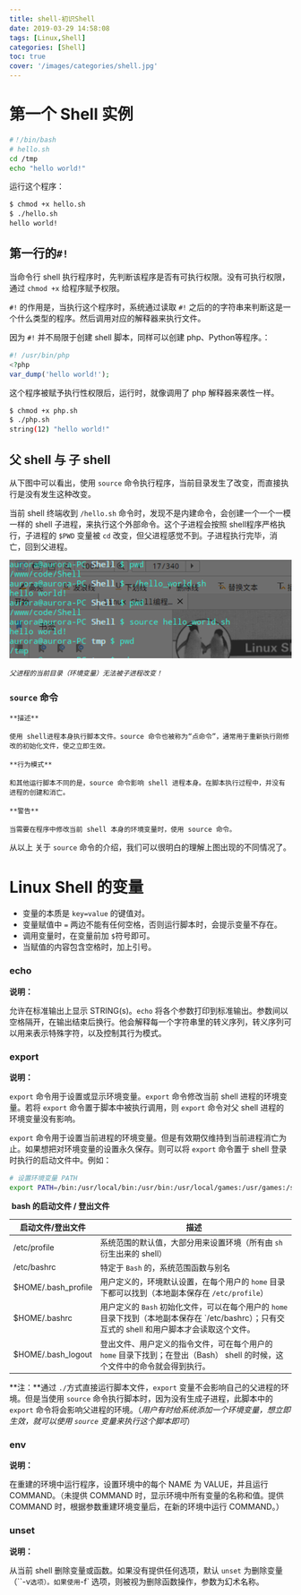 ```yaml
---
title: shell-初识Shell
date: 2019-03-29 14:58:08
tags: [Linux,Shell]
categories: [Shell]
toc: true
cover: '/images/categories/shell.jpg'
---
```


# 第一个 Shell 实例
```bash
#！/bin/bash
# hello.sh
cd /tmp
echo "hello world!"
```
运行这个程序：
```bash
$ chmod +x hello.sh
$ ./hello.sh
hello world!
```

## 第一行的`#!`

当命令行 shell 执行程序时，先判断该程序是否有可执行权限。没有可执行权限，通过 `chmod +x` 给程序赋予权限。

`#!` 的作用是，当执行这个程序时，系统通过读取 `#!` 之后的的字符串来判断这是一个什么类型的程序。然后调用对应的解释器来执行文件。

因为 `#!` 并不局限于创建 shell 脚本，同样可以创建 php、Python等程序。：
```php
#! /usr/bin/php
<?php
var_dump('hello world!');
```
这个程序被赋予执行性权限后，运行时，就像调用了 php 解释器来袭性一样。
```bash
$ chmod +x php.sh
$ ./php.sh
string(12) "hello world!"
```

## 父 shell 与 子 shell

从下图中可以看出，使用 `source` 命令执行程序，当前目录发生了改变，而直接执行是没有发生这种改变。

当前 shell 终端收到 `/hello.sh` 命令时，发现不是内建命令，会创建一个一个一模一样的 shell 子进程，来执行这个外部命令。这个子进程会按照 shell程序严格执行，子进程的 `$PWD` 变量被 `cd` 改变，但父进程感觉不到。子进程执行完毕，消亡，回到父进程。

![直接执行和 source 执行 shell 的差异](/images/shell/hello_world.sh.png)

*`父进程的当前目录（环境变量）无法被子进程改变！`*

### `source` 命令

    **描述**
    
    使用 shell进程本身执行脚本文件。source 命令也被称为“点命令”，通常用于重新执行刚修改的初始化文件，使之立即生效。
    
    **行为模式**
    
    和其他运行脚本不同的是，source 命令影响 shell 进程本身。在脚本执行过程中，并没有进程的创建和消亡。
    
    **警告**
    
    当需要在程序中修改当前 shell 本身的环境变量时，使用 source 命令。


从以上 关于 `source` 命令的介绍，我们可以很明白的理解上图出现的不同情况了。

# Linux Shell 的变量

- 变量的本质是 `key=value` 的键值对。
- 变量赋值中 `=` 两边不能有任何空格，否则运行脚本时，会提示变量不存在。
- 调用变量时，在变量前加 `$`符号即可。
- 当赋值的内容包含空格时，加上引号。

### echo

**说明：**

允许在标准输出上显示 STRING(s)。`echo` 将各个参数打印到标准输出。参数间以空格隔开，在输出结束后换行。他会解释每一个字符串里的转义序列，转义序列可以用来表示特殊字符，以及控制其行为模式。

### export

**说明：**

`export` 命令用于设置或显示环境变量。`export` 命令修改当前 shell 进程的环境变量。若将 `export` 命令置于脚本中被执行调用，则 `export` 命令对父 shell 进程的环境变量没有影响。

`export` 命令用于设置当前进程的环境变量。但是有效期仅维持到当前进程消亡为止。如果想把对环境变量的设置永久保存。则可以将 `export` 命令置于 shell 登录时执行的启动文件中。例如：

```bash
# 设置环境变量 PATH
export PATH=/bin:/usr/local/bin:/usr/bin:/usr/local/games:/usr/games:/sbin
```



​                                             **bash 的启动文件 / 登出文件**

| 启动文件/登出文件   | 描述                                                         |
| ------------------- | ------------------------------------------------------------ |
| /etc/profile        | 系统范围的默认值，大部分用来设置环境（所有由  `sh` 衍生出来的 shell） |
| /etc/bashrc         | 特定于 `Bash` 的，系统范围函数与别名                         |
| $HOME/.bash_profile | 用户定义的，环境默认设置，在每个用户的 `home` 目录下都可以找到（本地副本保存在 `/etc/profile`） |
| $HOME/.bashrc       | 用户定义的 `Bash` 初始化文件，可以在每个用户的 `home` 目录下找到（本地副本保存在 `/etc/bashrc）；只有交互式的 shell 和用户脚本才会读取这个文件。 |
| $HOME/.bash_logout  | 登出文件、用户定义的指令文件，可在每个用户的 `home` 目录下找到；在登出（Bash） shell 的时候，这个文件中的命令就会得到执行。 |

**注：**通过 `./`方式直接运行脚本文件，`export` 变量不会影响自己的父进程的环境。但是当使用 `source` 命令执行脚本时，因为没有生成子进程，此脚本中的 `export` 命令将会影响父进程的环境。（*用户有时给系统添加一个环境变量，想立即生效，就可以使用 `source` 变量来执行这个脚本即可*）

### env

**说明：**

在重建的环境中运行程序，设置环境中的每个 NAME 为 VALUE，并且运行 COMMAND。（未提供 COMMAND 时，显示环境中所有变量的名称和值。提供 COMMAND 时，根据参数重建环境变量后，在新的环境中运行 COMMAND。）

### unset

**说明：**

从当前 shell 删除变量或函数。如果没有提供任何选项，默认 `unset` 为删除变量（``-v` 选项）。如果使用 `-f` 选项，则被视为删除函数操作，参数为幻术名称。



















